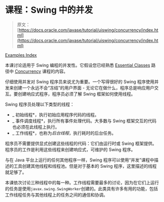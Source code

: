 # 课程：Swing 中的并发

> 原文： [https://docs.oracle.com/javase/tutorial/uiswing/concurrency/index.html](https://docs.oracle.com/javase/tutorial/uiswing/concurrency/index.html)

[Examples Index](../examples/concurrency/index.html)

本课讨论适用于 Swing 编程的并发性。它假设您已经熟悉 [Essential Classes](../../essential/index.html) 路径中 [Concurrency](../../essential/concurrency/index.html) 课程的内容。

仔细使用并发对 Swing 程序员来说尤为重要。一个写得很好的 Swing 程序使用并发来创建一个永远不会“冻结”的用户界面 - 无论它在做什么，程序总是响应用户交互。要创建响应式程序，程序员必须了解 Swing 框架如何使用线程。

Swing 程序员处理以下类型的线程：

*   _ 初始线程*，执行初始应用程序代码的线程。
*   _ 事件调度线程*，执行所有事件处理代码。大多数与 Swing 框架交互的代码也必须在此线程上执行。
*   _ 工作线程*，也称为*后台线程*，执行耗时的后台任务。

程序员不需要提供显式创建这些线程的代码：它们由运行时或 Swing 框架提供。程序员的工作是利用这些线程来创建响应式，可维护的 Swing 程序。

与在 Java 平台上运行的任何其他程序一样，Swing 程序可以使用“并发”课程中描述的工具创建其他线程和线程池。但是对于基本的 Swing 程序，这里描述的线程就足够了。

本课依次讨论三种线程中的每一种。工作线程需要最多的讨论，因为在它们上运行的任务是使用`javax.swing.SwingWorker`创建的。此类具有许多有用的功能，包括工作线程任务与其他线程上的任务之间的通信和协调。